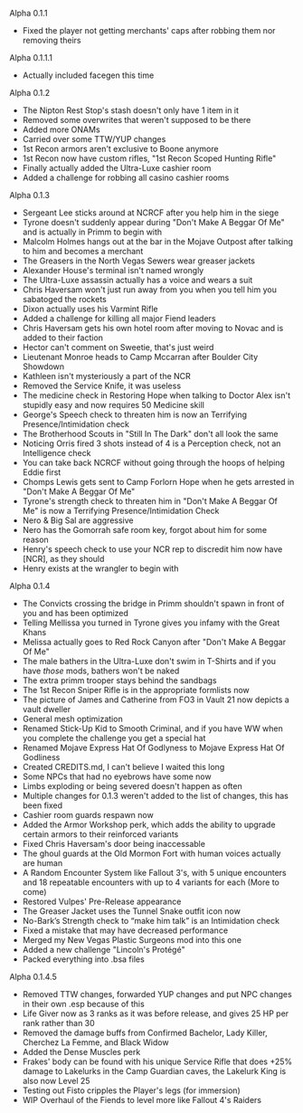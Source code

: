 Alpha 0.1.1

- Fixed the player not getting merchants' caps after robbing them nor removing theirs

Alpha 0.1.1.1

- Actually included facegen this time

Alpha 0.1.2

- The Nipton Rest Stop's stash doesn't only have 1 item in it
- Removed some overwrites that weren't supposed to be there
- Added more ONAMs
- Carried over some TTW/YUP changes
- 1st Recon armors aren't exclusive to Boone anymore
- 1st Recon now have custom rifles, "1st Recon Scoped Hunting Rifle"
- Finally actually added the Ultra-Luxe cashier room
- Added a challenge for robbing all casino cashier rooms

Alpha 0.1.3

- Sergeant Lee sticks around at NCRCF after you help him in the siege
- Tyrone doesn't suddenly appear during "Don't Make A Beggar Of Me" and is actually in Primm to begin with
- Malcolm Holmes hangs out at the bar in the Mojave Outpost after talking to him and becomes a merchant
- The Greasers in the North Vegas Sewers wear greaser jackets
- Alexander House's terminal isn't named wrongly
- The Ultra-Luxe assassin actually has a voice and wears a suit
- Chris Haversam won't just run away from you when you tell him you sabatoged the rockets
- Dixon actually uses his Varmint Rifle
- Added a challenge for killing all major Fiend leaders
- Chris Haversam gets his own hotel room after moving to Novac and is added to their faction
- Hector can't comment on Sweetie, that's just weird
- Lieutenant Monroe heads to Camp Mccarran after Boulder City Showdown
- Kathleen isn't mysteriously a part of the NCR
- Removed the Service Knife, it was useless
- The medicine check in Restoring Hope when talking to Doctor Alex isn't stupidly easy and now requires 50 Medicine skill
- George's Speech check to threaten him is now an Terrifying Presence/Intimidation check
- The Brotherhood Scouts in "Still In The Dark" don't all look the same
- Noticing Orris fired 3 shots instead of 4 is a Perception check, not an Intelligence check
- You can take back NCRCF without going through the hoops of helping Eddie first
- Chomps Lewis gets sent to Camp Forlorn Hope when he gets arrested in "Don't Make A Beggar Of Me"
- Tyrone's strength check to threaten him in "Don't Make A Beggar Of Me" is now a Terrifying Presence/Intimidation Check
- Nero & Big Sal are aggressive
- Nero has the Gomorrah safe room key, forgot about him for some reason
- Henry's speech check to use your NCR rep to discredit him now have [NCR], as they should
- Henry exists at the wrangler to begin with

Alpha 0.1.4
- The Convicts crossing the bridge in Primm shouldn't spawn in front of you and has been optimized
- Telling Mellissa you turned in Tyrone gives you infamy with the Great Khans
- Melissa actually goes to Red Rock Canyon after "Don't Make A Beggar Of Me"
- The male bathers in the Ultra-Luxe don't swim in T-Shirts and if you have _those_ mods, bathers won't be naked
- The extra primm trooper stays behind the sandbags
- The 1st Recon Sniper Rifle is in the appropriate formlists now
- The picture of James and Catherine from FO3 in Vault 21 now depicts a vault dweller
- General mesh optimization
- Renamed Stick-Up Kid to Smooth Criminal, and if you have WW when you complete the challenge you get a special hat
- Renamed Mojave Express Hat Of Godlyness to Mojave Express Hat Of Godliness
- Created CREDITS.md, I can't believe I waited this long
- Some NPCs that had no eyebrows have some now
- Limbs exploding or being severed doesn't happen as often
- Multiple changes for 0.1.3 weren't added to the list of changes, this has been fixed
- Cashier room guards respawn now
- Added the Armor Workshop perk, which adds the ability to upgrade certain armors to their reinforced variants
- Fixed Chris Haversam's door being inaccessable
- The ghoul guards at the Old Mormon Fort with human voices actually are human
- A Random Encounter System like Fallout 3's, with 5 unique encounters and 18 repeatable encounters with up to 4 variants for each (More to come)
- Restored Vulpes' Pre-Release appearance
- The Greaser Jacket uses the Tunnel Snake outfit icon now
- No-Bark’s Strength check to “make him talk” is an Intimidation check
- Fixed a mistake that may have decreased performance
- Merged my New Vegas Plastic Surgeons mod into this one
- Added a new challenge "Lincoln's Protégé"
- Packed everything into .bsa files

Alpha 0.1.4.5
- Removed TTW changes, forwarded YUP changes and put NPC changes in their own .esp because of this
- Life Giver now as 3 ranks as it was before release, and gives 25 HP per rank rather than 30
- Removed the damage buffs from Confirmed Bachelor, Lady Killer, Cherchez La Femme, and Black Widow
- Added the Dense Muscles perk
- Frakes' body can be found with his unique Service Rifle that does +25% damage to Lakelurks in the Camp Guardian caves, the Lakelurk King is also now Level 25
- Testing out Fisto cripples the Player's legs (for immersion)
- WIP Overhaul of the Fiends to level more like Fallout 4's Raiders